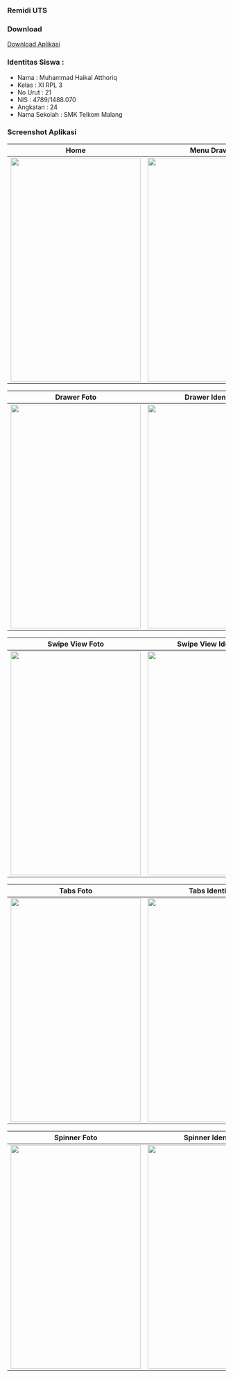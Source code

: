 ### Remidi UTS

### Download
[Download Aplikasi](https://drive.google.com/uc?export=download&id=0B36Y2xO8CvzldVkxUnpTRmNOWHM)

### Identitas Siswa :
* Nama          : Muhammad Haikal Atthoriq
* Kelas         : XI RPL 3
* No Urut       : 21
* NIS           : 4789/1488.070
* Angkatan      : 24
* Nama Sekolah  : SMK Telkom Malang

### Screenshot Aplikasi
Home | Menu Drawer
------------ | -------------
<img src="https://user-images.githubusercontent.com/22123845/26888829-65de6410-4bd6-11e7-83a9-2e3024ee8e67.jpg" width="300" height="515" />|<img src="https://user-images.githubusercontent.com/22123845/26888830-6626ebf4-4bd6-11e7-960a-8dcfd79c326b.png" width="300" height="515" />

Drawer Foto | Drawer Identitas
------------ | -------------
<img src="https://user-images.githubusercontent.com/22123845/26888831-6628d8c4-4bd6-11e7-919f-c48b8af8d607.png" width="300" height="515" />|<img src="https://user-images.githubusercontent.com/22123845/26888832-662a1450-4bd6-11e7-9360-ce36c5a89ead.png" width="300" height="515" />

Swipe View Foto | Swipe View Identitas
------------ | -------------
<img src="https://user-images.githubusercontent.com/22123845/26888834-6651f98e-4bd6-11e7-88d3-9554b13eb20a.jpg" width="300" height="515" />|<img src="https://user-images.githubusercontent.com/22123845/26888833-662b609e-4bd6-11e7-91ee-0cd7aa247630.jpg" width="300" height="515" />

Tabs Foto | Tabs Identitas
------------ | -------------
<img src="https://user-images.githubusercontent.com/22123845/26888835-665cfaaa-4bd6-11e7-8d9d-11aac292e5a7.png" width="300" height="515" />|<img src="https://user-images.githubusercontent.com/22123845/26888836-6662377c-4bd6-11e7-957f-2d5d9bb04b1e.jpg" width="300" height="515" />

Spinner Foto | Spinner Identitas
------------ | -------------
<img src="https://user-images.githubusercontent.com/22123845/26888837-6664758c-4bd6-11e7-959d-7c915a17f191.jpg" width="300" height="515" />|<img src="https://user-images.githubusercontent.com/22123845/26888839-66934ec0-4bd6-11e7-9ab8-76a39f96bd7c.png" width="300" height="515" />

